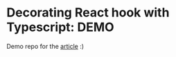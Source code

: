 # Decorating React hook with Typescript: DEMO

Demo repo for the [article](https://dev.to/bwca/decorating-react-hook-with-typescript-bd9) :)